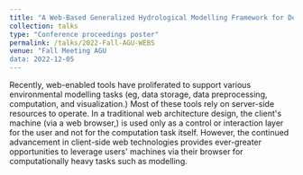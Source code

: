 ```yaml
---
title: "A Web-Based Generalized Hydrological Modelling Framework for Decision Support, Outreach, and Education"
collection: talks
type: "Conference proceedings poster"
permalink: /talks/2022-Fall-AGU-WEBS
venue: "Fall Meeting AGU
data: 2022-12-05
---
```

Recently, web-enabled tools have proliferated to support various environmental modelling tasks (eg, data storage, data preprocessing, computation, and visualization.) Most of these tools rely on server-side resources to operate. In a traditional web architecture design, the client's machine (via a web browser,) is used only as a control or interaction layer for the user and not for the computation task itself. However, the continued advancement in client-side web technologies provides ever-greater opportunities to leverage users' machines via their browser for computationally heavy tasks such as modelling.